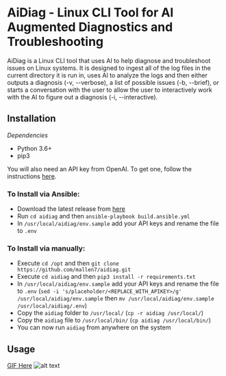 # AiDiag - Linux CLI Tool for AI Augmented Diagnostics and Troubleshooting

AiDiag is a Linux CLI tool that uses AI to help diagnose and troubleshoot issues on Linux systems. It is designed to ingest all of the log files in the current directory it is run in, uses AI to analyze the logs and then either outputs a diagnosis (-v, --verbose), a list of possible issues (-b, --brief), or starts a conversation with the user to allow the user to interactively work with the AI to figure out a diagnosis (-i, --interactive).

## Installation

*Dependencies*
- Python 3.6+
- pip3

You will also need an API key from OpenAI. To get one, follow the instructions [here](https://www.howtogeek.com/885918/how-to-get-an-openai-api-key/#:~:text=Key%20Takeaways%201%20Go%20to%20OpenAI%27s%20Platform%20website,Secret%20Key%22%20to%20generate%20a%20new%20API%20key.).

### To Install via Ansible:

- Download the latest release from [here](https://github.com/mallen7/aidiag.git)
- Run `cd aidiag` and then `ansible-playbook build.ansible.yml`
- In `/usr/local/aidiag/env.sample` add your API keys and rename the file to `.env`

### To Install via manually:

- Execute `cd /opt` and then `git clone https://github.com/mallen7/aidiag.git`
- Execute `cd aidiag` and then `pip3 install -r requirements.txt`
- In `/usr/local/aidiag/env.sample` add your API keys and rename the file to `.env` (`sed -i 's/placeholder/<REPLACE_WITH_APIKEY>/g' /usr/local/aidiag/env.sample` then `mv /usr/local/aidiag/env.sample /usr/local/aidiag/.env`)
- Copy the `aidiag` folder to `/usr/local/` (`cp -r aidiag /usr/local/`)
- Copy the `aidiag` file to `/usr/local/bin/` (`cp aidiag /usr/local/bin/`)
- You can now run `aidiag` from anywhere on the system

## Usage
[GIF Here](https://user.fm/files/v2-447c83075813b0d956c12d186fc4e2bb/AiDiag%20Walkthrough.gif)
![alt text](https://user.fm/files/v2-447c83075813b0d956c12d186fc4e2bb/AiDiag%20Walkthrough.gif)